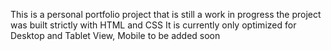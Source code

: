 This is a personal portfolio project that is still a work in progress
the project was built strictly with HTML and CSS
It is currently only optimized for Desktop and Tablet View, Mobile to be added soon

